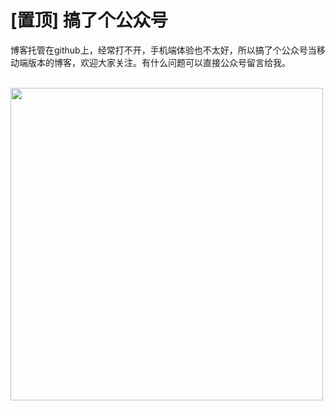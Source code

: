 # [置顶] 搞了个公众号


<meta name="referrer" content="no-referrer" />

博客托管在github上，经常打不开，手机端体验也不太好，所以搞了个公众号当移动端版本的博客，欢迎大家关注。有什么问题可以直接公众号留言给我。

<br>
<img src="https://cdn.nlark.com/yuque/0/2022/png/1599908/1646656453815-eab2b2b0-34db-4359-896e-3dd7b8555acb.png" width="500" text-align="center">
